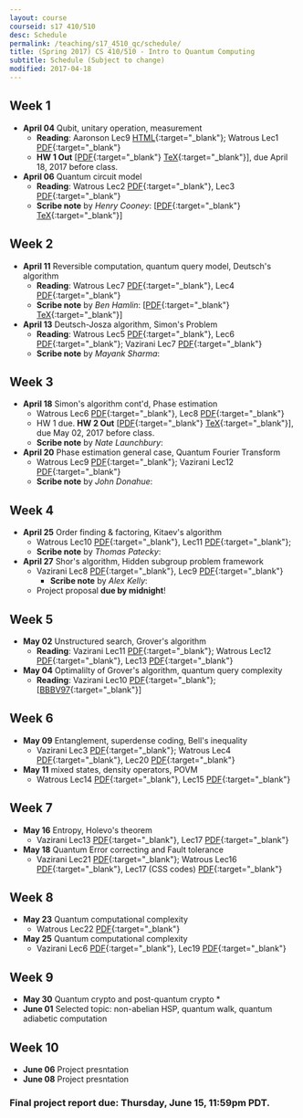 ```yaml
---
layout: course
courseid: s17 410/510
desc: Schedule
permalink: /teaching/s17_4510_qc/schedule/
title: (Spring 2017) CS 410/510 - Intro to Quantum Computing
subtitle: Schedule (Subject to change)
modified: 2017-04-18
---
```


## Week 1 
* **April 04** Qubit, unitary operation, measurement
    *  **Reading**: Aaronson Lec9 [HTML](http://www.scottaaronson.com/democritus/lec9.html){:target="_blank"}; Watrous Lec1 [PDF](https://cs.uwaterloo.ca/~watrous/CPSC519/LectureNotes/01.pdf){:target="_blank"}
    *  **HW 1 Out** [[PDF]({{base}}/teaching/s17_4510_qc/s17_qc_hw1.pdf){:target="_blank"} [TeX]({{base}}/teaching/s17_4510_qc/s17_qc_hw1.tex){:target="_blank"}], due April 18, 2017 before class. 
* **April 06** Quantum circuit model
    *  **Reading**: Watrous Lec2 [PDF](https://cs.uwaterloo.ca/~watrous/CPSC519/LectureNotes/02.pdf){:target="_blank"}, Lec3 [PDF](https://cs.uwaterloo.ca/~watrous/CPSC519/LectureNotes/03.pdf){:target="_blank"}
    *  **Scribe note** by _Henry Cooney_: [[PDF]({{base}}/teaching/s17_4510_qc/170406_hc.pdf){:target="_blank"} [TeX]({{base}}/teaching/s17_4510_qc/170406_hc.tex){:target="_blank"}]

## Week 2 
*  **April 11** Reversible computation, quantum query model, Deutsch's algorithm
    *  **Reading**: Watrous Lec7 [PDF](https://cs.uwaterloo.ca/~watrous/CPSC519/LectureNotes/07.pdf){:target="_blank"}, Lec4 [PDF](https://cs.uwaterloo.ca/~watrous/CPSC519/LectureNotes/04.pdf){:target="_blank"}
    *  **Scribe note** by _Ben Hamlin_: [[PDF]({{base}}/teaching/s17_4510_qc/170411_bh.pdf){:target="_blank"} [TeX]({{base}}/teaching/s17_4510_qc/170411_bh.tex){:target="_blank"}]
*  **April 13** Deutsch-Josza algorithm, Simon's Problem
    *  **Reading**: Watrous Lec5 [PDF](https://cs.uwaterloo.ca/~watrous/CPSC519/LectureNotes/05.pdf){:target="_blank"}, Lec6 [PDF](https://cs.uwaterloo.ca/~watrous/CPSC519/LectureNotes/06.pdf){:target="_blank"}; Vazirani Lec7 [PDF](https://people.eecs.berkeley.edu/~vazirani/s07quantum/notes/lecture7.pdf){:target="_blank"}  
    *  **Scribe note** by _Mayank Sharma_: <!--[[PDF]({{base}}/teaching/s17_4510_qc/){:target="_blank"} [TeX]({{base}}/teaching/s17_4510_qc/){:target="_blank"}]-->
	
## Week 3
*  **April 18** Simon's algorithm cont'd, Phase estimation
   *  Watrous Lec6 [PDF](https://cs.uwaterloo.ca/~watrous/CPSC519/LectureNotes/06.pdf){:target="_blank"}, Lec8 [PDF](https://cs.uwaterloo.ca/~watrous/CPSC519/LectureNotes/08.pdf){:target="_blank"}
   *  HW 1 due.  **HW 2
      Out**
      [[PDF]({{base}}/teaching/s17_4510_qc/s17_qc_hw2.pdf){:target="_blank"}
      [TeX]({{base}}/teaching/s17_4510_qc/s17_qc_hw2.tex){:target="_blank"}],
      due May 02, 2017 before class.
    *  **Scribe note** by _Nate Launchbury_: <!--[[PDF]({{base}}/teaching/s17_4510_qc/){:target="_blank"} [TeX]({{base}}/teaching/s17_4510_qc/){:target="_blank"}]-->	  
*  **April 20** Phase estimation general case, Quantum Fourier Transform
    * Watrous Lec9 [PDF](https://cs.uwaterloo.ca/~watrous/CPSC519/LectureNotes/09.pdf){:target="_blank"}; Vazirani Lec12 [PDF](https://people.eecs.berkeley.edu/~vazirani/s07quantum/notes/phase.pdf){:target="_blank"}  
	*  **Scribe note** by _John Donahue_: <!--[[PDF]({{base}}/teaching/s17_4510_qc/){:target="_blank"} [TeX]({{base}}/teaching/s17_4510_qc/){:target="_blank"}]-->	  

## Week 4
*  **April 25** Order finding & factoring, Kitaev's algorithm
   *  Watrous Lec10 [PDF](https://cs.uwaterloo.ca/~watrous/CPSC519/LectureNotes/10.pdf){:target="_blank"}, Lec11 [PDF](https://cs.uwaterloo.ca/~watrous/CPSC519/LectureNotes/11.pdf){:target="_blank"}; 
    *  **Scribe note** by _Thomas Patecky_: <!--[[PDF]({{base}}/teaching/s17_4510_qc/170406_hc.pdf){:target="_blank"} [TeX]({{base}}/teaching/s17_4510_qc/170406_hc.tex){:target="_blank"}]-->
*  **April 27** Shor's algorithm, Hidden subgroup problem framework
   *  Vazirani Lec8 [PDF](https://people.eecs.berkeley.edu/~vazirani/s07quantum/notes/factoring1.pdf){:target="_blank"}, Lec9 [PDF](https://people.eecs.berkeley.edu/~vazirani/s07quantum/notes/lec9.pdf){:target="_blank"}
       *  **Scribe note** by _Alex Kelly_: <!--[[PDF]({{base}}/teaching/s17_4510_qc/170406_hc.pdf){:target="_blank"} [TeX]({{base}}/teaching/s17_4510_qc/170406_hc.tex){:target="_blank"}]-->
    * Project proposal **due by midnight**!
	
## Week 5
*  **May 02** Unstructured search, Grover's algorithm
   *  **Reading**: Vazirani Lec11 [PDF](https://people.eecs.berkeley.edu/~vazirani/s07quantum/notes/grover.pdf){:target="_blank"}; Watrous Lec12 [PDF](https://cs.uwaterloo.ca/~watrous/CPSC519/LectureNotes/12.pdf){:target="_blank"}, Lec13 [PDF](https://cs.uwaterloo.ca/~watrous/CPSC519/LectureNotes/13.pdf){:target="_blank"}  
*  **May 04** Optimalilty of Grover's algorithm, quantum query complexity
   *  **Reading**: Vazirani Lec10 [PDF](https://people.eecs.berkeley.edu/~vazirani/s07quantum/notes/lec10.pdf){:target="_blank"}; [[BBBV97](https://arxiv.org/pdf/quant-ph/9701001.pdf){:target="_blank"}]  

## Week 6
*  **May 09** Entanglement, superdense coding, Bell's inequality
   *  Vazirani Lec3 [PDF](https://people.eecs.berkeley.edu/~vazirani/s07quantum/notes/lecture3.pdf){:target="_blank"}; Watrous Lec4 [PDF](https://cs.uwaterloo.ca/~watrous/CPSC519/LectureNotes/04.pdf){:target="_blank"}, Lec20 [PDF](https://cs.uwaterloo.ca/~watrous/CPSC519/LectureNotes/20.pdf){:target="_blank"}
*  **May 11** mixed states, density operators, POVM 
   *  Watrous Lec14 [PDF](https://cs.uwaterloo.ca/~watrous/CPSC519/LectureNotes/14.pdf){:target="_blank"}, Lec15 [PDF](https://cs.uwaterloo.ca/~watrous/CPSC519/LectureNotes/15.pdf){:target="_blank"}
   
## Week 7
*  **May 16** Entropy, Holevo's theorem
   *  Vazirani Lec13 [PDF](https://people.eecs.berkeley.edu/~vazirani/s07quantum/notes/qinfo.pdf){:target="_blank"}, Lec17 [PDF](https://people.eecs.berkeley.edu/~vazirani/s07quantum/notes/lec17/lec17.pdf){:target="_blank"}
*  **May 18** Quantum Error correcting and Fault tolerance
   *  Vazirani Lec21 [PDF](https://people.eecs.berkeley.edu/~vazirani/s07quantum/notes/qecc.pdf){:target="_blank"}; Watrous Lec16 [PDF](https://cs.uwaterloo.ca/~watrous/CPSC519/LectureNotes/16.pdf){:target="_blank"}, Lec17 (CSS codes) [PDF](https://cs.uwaterloo.ca/~watrous/CPSC519/LectureNotes/17.pdf){:target="_blank"}
 
## Week 8
*  **May 23** Quantum computational complexity
   *  Watrous Lec22 [PDF](https://cs.uwaterloo.ca/~watrous/CPSC519/LectureNotes/22.pdf){:target="_blank"} 
*  **May 25** Quantum computational complexity
   *  Vazirani Lec6 [PDF](https://people.eecs.berkeley.edu/~vazirani/s07quantum/notes/lecture6.pdf){:target="_blank"}, Lec19 [PDF](https://people.eecs.berkeley.edu/~vazirani/s07quantum/notes/qma.pdf){:target="_blank"} 
   
## Week 9
*  **May 30** Quantum crypto and post-quantum crypto 
   *  
*  **June 01** Selected topic: non-abelian HSP, quantum walk, quantum adiabetic computation 

## Week 10
*  **June 06** Project presntation
*  **June 08** Project presntation

### Final project report due: Thursday, June 15, 11:59pm PDT. 
